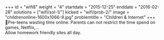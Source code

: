 +++
id = "wifi8"
weight = "4"
startdate = "2015-12-25"
enddate = "2016-02-28"
solutions = ["wifi/sol-1/"]
kicked = "wifi/prob-2/"
image = "childrenonline-1600x1066-9.jpg"
problemtitle = "Children & Internet"
+++
Pre-teens wasting time online. Parents can not restrict the time spend on games, Netflix,...<br/>
Allow homework friendly sites all day.
